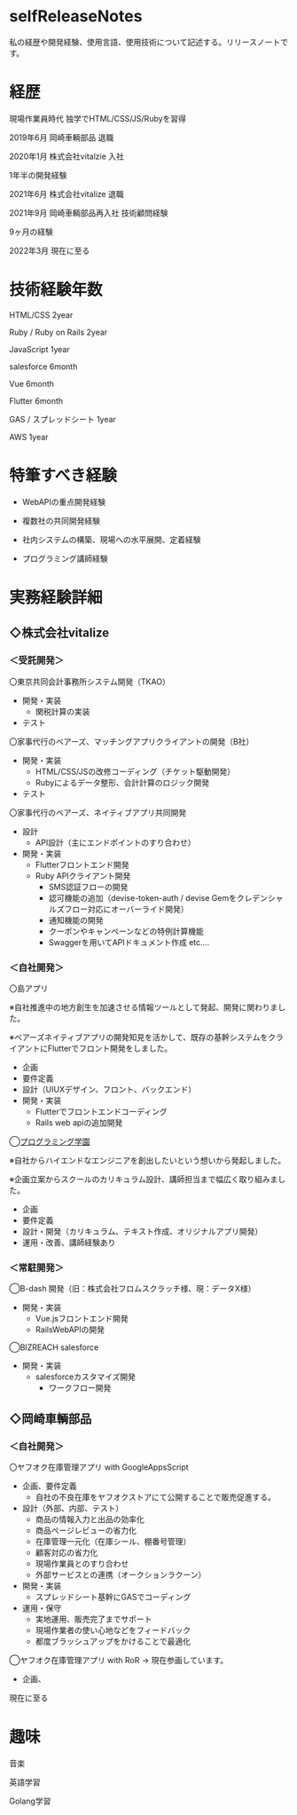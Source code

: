 # selfReleaseNotes

私の経歴や開発経験、使用言語、使用技術について記述する。リリースノートです。

# 経歴

現場作業員時代 独学でHTML/CSS/JS/Rubyを習得

2019年6月 岡崎車輌部品 退職

2020年1月 株式会社vitalzie 入社

1年半の開発経験

2021年6月 株式会社vitalize 退職

2021年9月 岡崎車輌部品再入社 技術顧問経験

9ヶ月の経験

2022年3月 現在に至る

# 技術経験年数

HTML/CSS 2year

Ruby / Ruby on Rails 2year

JavaScript 1year

salesforce 6month

Vue 6month

Flutter 6month

GAS / スプレッドシート 1year

AWS 1year

# 特筆すべき経験

- WebAPIの重点開発経験

- 複数社の共同開発経験

- 社内システムの構築、現場への水平展開、定着経験

- プログラミング講師経験

# 実務経験詳細

## ◇株式会社vitalize

### ＜受託開発＞

〇東京共同会計事務所システム開発（TKAO）

- 開発・実装
  - 関税計算の実装
- テスト

〇家事代行のベアーズ、マッチングアプリクライアントの開発（B社）

- 開発・実装
  - HTML/CSS/JSの改修コーディング（チケット駆動開発）
  - Rubyによるデータ整形、会計計算のロジック開発
- テスト

〇家事代行のベアーズ、ネイティブアプリ共同開発

- 設計
  - API設計（主にエンドポイントのすり合わせ）
- 開発・実装
  - Flutterフロントエンド開発
  - Ruby APIクライアント開発
    - SMS認証フローの開発
    - 認可機能の追加（devise-token-auth / devise Gemをクレデンシャルズフロー対応にオーバーライド開発）
    - 通知機能の開発
    - クーポンやキャンペーンなどの特例計算機能
    - Swaggerを用いてAPIドキュメント作成 etc....

### ＜自社開発＞

〇島アプリ

※自社推進中の地方創生を加速させる情報ツールとして発起、開発に関わりました。

※ベアーズネイティブアプリの開発知見を活かして、既存の基幹システムをクライアントにFlutterでフロント開発をしました。

- 企画
- 要件定義
- 設計（UIUXデザイン、フロント、バックエンド）
- 開発・実装
  - Flutterでフロントエンドコーディング
  - Rails web apiの追加開発

◯[プログラミング学園](https://www.vitalize.co.jp/inhouse_service/)

※自社からハイエンドなエンジニアを創出したいという想いから発起しました。

※企画立案からスクールのカリキュラム設計、講師担当まで幅広く取り組みました。

- 企画
- 要件定義
- 設計・開発（カリキュラム、テキスト作成、オリジナルアプリ開発）
- 運用・改善、講師経験あり

### ＜常駐開発＞

◯B-dash 開発（旧：株式会社フロムスクラッチ様、現：データX様）
- 開発・実装
  - Vue.jsフロントエンド開発
  - RailsWebAPIの開発

◯BIZREACH salesforce
- 開発・実装
  - salesforceカスタマイズ開発
    - ワークフロー開発

## ◇岡崎車輌部品

### ＜自社開発＞

〇ヤフオク在庫管理アプリ with GoogleAppsScript

- 企画、要件定義
  - 自社の不良在庫をヤフオクストアにて公開することで販売促進する。
- 設計（外部、内部、テスト）
  - 商品の情報入力と出品の効率化
  - 商品ページレビューの省力化
  - 在庫管理一元化（在庫シール、棚番号管理）
  - 顧客対応の省力化
  - 現場作業員とのすり合わせ
  - 外部サービスとの連携（オークションラクーン）
- 開発・実装
  - スプレッドシート基幹にGASでコーディング
- 運用・保守
  - 実地運用、販売完了までサポート
  - 現場作業者の使い心地などをフィードバック
  - 都度ブラッシュアップをかけることで最適化

◯ヤフオク在庫管理アプリ with RoR -> 現在参画しています。

- 企画、

現在に至る

# 趣味

音楽

英語学習

Golang学習
